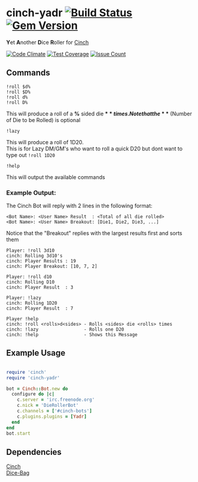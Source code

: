 #  cinch-yadr [![Build Status](https://travis-ci.org/Cinch-RPGPlugins/cinch-yadr.svg?branch=master)](https://travis-ci.org/Cinch-RPGPlugins/cinch-yadr) [![Gem Version](https://badge.fury.io/rb/cinch-yadr.svg)](https://badge.fury.io/rb/cinch-yadr)
**Y**et **A**nother **D**ice **R**oller for [Cinch][cinchrb]

[![Code Climate](https://codeclimate.com/github/Cinch-RPGPlugins/cinch-yadr/badges/gpa.svg)](https://codeclimate.com/github/Cinch-RPGPlugins/cinch-yadr)
[![Test Coverage](https://codeclimate.com/github/Cinch-RPGPlugins/cinch-yadr/badges/coverage.svg)](https://codeclimate.com/github/Cinch-RPGPlugins/cinch-yadr/coverage)
[![Issue Count](https://codeclimate.com/github/Cinch-RPGPlugins/cinch-yadr/badges/issue_count.svg)](https://codeclimate.com/github/Cinch-RPGPlugins/cinch-yadr)

## Commands
```
!roll $d%
!roll $D%
!roll d%
!roll D%
```
This will produce a roll of a **%** sided die **$** times.
Note that the **$** (Number of Die to be Rolled) is optional

```
!lazy
```
This will produce a roll of 1D20.  
This is for Lazy DM/GM's who want to roll a quick D20 but dont want to type out `!roll 1D20`

```
!help
```
This will output the available commands

### Example Output:
The Cinch Bot will reply with 2 lines in the following format:
```
<Bot Name>: <User Name> Result  : <Total of all die rolled>
<Bot Name>: <User Name> Breakout: [Die1, Die2, Die3, ...]
```
Notice that the "Breakout" replies with the largest results first and sorts them

```
Player: !roll 3d10
cinch: Rolling 3d10's
cinch: Player Results : 19
cinch: Player Breakout: [10, 7, 2]
```

```
Player: !roll d10
cinch: Rolling D10
cinch: Player Result  : 3
```

```
Player: !lazy
cinch: Rolling 1D20
cinch: Player Result  : 7
```

```
Player !help
cinch: !roll <rolls>d<sides> - Rolls <sides> die <rolls> times
cinch: !lazy                 - Rolls one D20
cinch: !help                 - Shows this Message
```

## Example Usage

```ruby

require 'cinch'
require 'cinch-yadr'

bot = Cinch::Bot.new do
  configure do |c|
    c.server = 'irc.freenode.org'
    c.nick = 'DieRollerBot'
    c.channels = ['#cinch-bots']
    c.plugins.plugins = [Yadr]
  end
end
bot.start

```

## Dependencies
[Cinch][cinchrb]  
[Dice-Bag][dicelib]  

[cinchrb]: https://github.com/cinchrb/cinch
[dicelib]: https://github.com/syntruth/Dice-Bag
